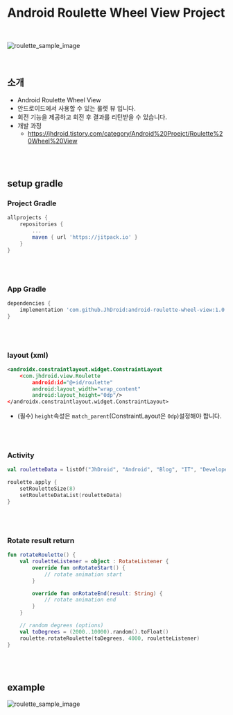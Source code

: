 # Android Roulette Wheel View Project

<br/>

![roulette_sample_image](https://user-images.githubusercontent.com/52662641/110210350-97360b00-7ed4-11eb-8496-91cf588e5041.gif)

<br/>

## 소개
* Android Roulette Wheel View
* 안드로이드에서 사용할 수 있는 룰렛 뷰 입니다.
* 회전 기능을 제공하고 회전 후 결과를 리턴받을 수 있습니다.
* 개발 과정
    * https://jhdroid.tistory.com/category/Android%20Proejct/Roulette%20Wheel%20View

<br/><br/>

## setup gradle

### Project Gradle
```groovy
allprojects {
    repositories {
        ...
        maven { url 'https://jitpack.io' }
    }
}
```

<br/><br/>

### App Gradle
```groovy
dependencies {
    implementation 'com.github.JhDroid:android-roulette-wheel-view:1.0.0'
}
```

<br/><br/>

### layout (xml)
```xml
<androidx.constraintlayout.widget.ConstraintLayout
    <com.jhdroid.view.Roulette
        android:id="@+id/roulette"
        android:layout_width="wrap_content"
        android:layout_height="0dp"/>
</androidx.constraintlayout.widget.ConstraintLayout>
```
* (필수) `height`속성은 `match_parent`(ConstraintLayout은 `0dp`)설정해야 합니다.

<br/><br/>

### Activity
```kotlin
val rouletteData = listOf("JhDroid", "Android", "Blog", "IT", "Developer", "Kotlin", "Java", "Happy")

roulette.apply {
    setRouletteSize(8)
    setRouletteDataList(rouletteData)
}
```

<br/><br/>

### Rotate result return
```kotlin
fun rotateRoulette() {
    val rouletteListener = object : RotateListener {
        override fun onRotateStart() {
            // rotate animation start
        }

        override fun onRotateEnd(result: String) {
            // rotate animation end
        }
    }

    // random degrees (options)
    val toDegrees = (2000..10000).random().toFloat()
    roulette.rotateRoulette(toDegrees, 4000, rouletteListener)
}
```

<br/><br/>

## example
![roulette_sample_image](https://user-images.githubusercontent.com/52662641/110210350-97360b00-7ed4-11eb-8496-91cf588e5041.gif)
  
<br/><br/>

